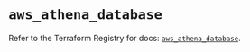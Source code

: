# `aws_athena_database`

Refer to the Terraform Registry for docs: [`aws_athena_database`](https://registry.terraform.io/providers/hashicorp/aws/5.39.0/docs/resources/athena_database).
